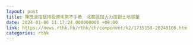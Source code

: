 ```yaml
---
layout: post
title: 陳茂波指堅持投資未來不手軟　北都區加大力度創土地容量
date: 2024-01-06 11:17:24.000000000 +08:00
link: https://news.rthk.hk/rthk/ch/component/k2/1735158-20240106.htm
categories: rthk
---
```



